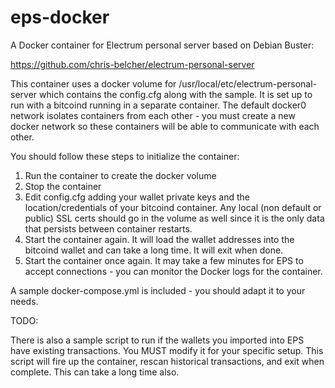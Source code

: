 # eps-docker

A Docker container for Electrum personal server based on Debian Buster:

https://github.com/chris-belcher/electrum-personal-server

This container uses a docker volume for /usr/local/etc/electrum-personal-server which contains the config.cfg along with the sample. It is set up to run with a bitcoind running in a separate container. The default docker0 network isolates containers from each other - you must create a new docker network so these containers will be able to communicate with each other.

You should follow these steps to initialize the container:

1. Run the container to create the docker volume
2. Stop the container
3. Edit config.cfg adding your wallet private keys and the location/credentials of your bitcoind container. Any local (non default or public) SSL certs should go in the volume as well since it is the only data that persists between container restarts.
4. Start the container again. It will load the wallet addresses into the bitcoind wallet and can take a long time. It will exit when done.
5. Start the container once again. It may take a few minutes for EPS to accept connections - you can monitor the Docker logs for the container.

A sample docker-compose.yml is included - you should adapt it to your needs.

TODO:

There is also a sample script to run if the wallets you imported into EPS have existing transactions. You MUST modify it for your specific setup. This script will fire up the container, rescan historical transactions, and exit when complete. This can take a long time also.
